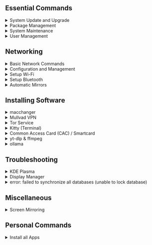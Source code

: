 ## Essential Commands

<details>
<summary>System Update and Upgrade</summary>

#### Update package lists and upgrade all packages:
```
sudo pacman -Syu --noconfirm
```

</details>


<details>
<summary>Package Management</summary>

#### Install a package:
```
sudo pacman -S <package-name>
```

#### Remove a package:
```
sudo pacman -R <package-name>
```

#### Remove a package and its dependencies:
```
sudo pacman -Rns <package-name>
```

#### Search for a package:
```
pacman -Ss <package-name>
```

#### List installed packages:
```
pacman -Q
```

#### Display information about a package:
```
pacman -Qi <package-name>
```

</details>


<details>
<summary>System Maintenance</summary>

#### Clean the package cache:
```
sudo pacman -Sc --noconfirm
```

#### Remove all unused packages and dependencies:
```
sudo pacman -Rns $(pacman -Qdtq) --noconfirm
```

</details>


<details>
<summary>User Management</summary>

#### Add a new user:
```
sudo useradd -m <username>
```

#### Set a password for a user:
```
sudo passwd <username>
```

#### Delete a user:
```
sudo userdel -r <username>
```

</details>


## Networking

<details>
<summary>Basic Network Commands</summary>

#### List network interfaces:
```
ip link show
```

#### Show IP addresses and network details:
```
ip addr show
```

#### Test connectivity to a host:
```
ping <host>
```

#### Trace the path to a host:
```
traceroute <host>
```

</details>

<details>
<summary>Configuration and Management</summary>

#### Bring an interface up:
```
sudo ip link set <interface> up
```

#### Bring an interface down:
```
sudo ip link set <interface> down
```

#### Add an IP address to an interface:
```
sudo ip addr add <IP>/<prefix> dev <interface>
```

#### Remove an IP address from an interface:
```
sudo ip addr del <IP>/<prefix> dev <interface>
```

#### Check NetworkManager status:
```
systemctl status NetworkManager.service
```

#### Restart NetworkManager:
```
sudo systemctl restart NetworkManager.service
```

</details>

<details>
<summary>Setup Wi-Fi</summary>

#### Install Necessary Packages:
```
sudo pacman -S wpa_supplicant dialog --noconfirm
```

#### Restart NetworkManager:
```
sudo systemctl restart NetworkManager.service
```

</details>


</details>

<details>
<summary>Setup Bluetooth</summary>

- [Arch Wiki](https://wiki.archlinux.org/title/Bluetooth)

#### Install the required packages:
```
sudo pacman -S bluez bluez-utils --noconfirm
```

#### Enable and start the Bluetooth service:
```
sudo systemctl enable --now bluetooth.service
sudo systemctl restart bluetooth.service
```

#### Verify the service is running:
```
systemctl status bluetooth.service
```

#### Use bluetoothctl to manage Bluetooth devices:
```
bluetoothctl
```

#### Enable simultaneous output to multiple audio devices
```
pactl load-module module-combine-sink
```

#### Disable simultaneous output to multiple audio devices
```
pactl unload-module XXXXXXXXX
```

</details>

<details>
<summary>Automatic Mirrors</summary>

#### Install Package:
```
sudo pacman -S reflector --noconfirm
```

#### Generate and Save the Mirror List:
- [Country Codes Alpha-2 & Alpha-3](https://www.iban.com/country-codes)
```
sudo reflector --country 'YOUR_COUNTRY' --protocol https --sort rate --save /etc/pacman.d/mirrorlist
```

#### Update Package Databases:
```
sudo pacman -Syy
```

</details>

## Installing Software

<details>
<summary>macchanger</summary>

#### Install macchanger
```
sudo pacman -S macchanger --noconfirm
```

#### Spoof MAC Address of wlan0
```
sudo ip link set wlan0 down

sudo macchanger -r wlan0

sudo ip link set wlan0 up
```

#### Automated MAC address spoofing of active network interface
```
# Set the variable for the active network interface
INTERFACE=$(ip link show | awk '/state UP/ {print $2}' | sed 's/:$//')

# Now use the variable in your commands
sudo ip link set "$INTERFACE" down
sudo macchanger -r "$INTERFACE"
sudo ip link set "$INTERFACE" up
```

</details>



<details>
<summary>Mullvad VPN</summary>

#### Configure System Build Enviroment
```
sudo nano /etc/makepkg.conf
```
![config](https://github.com/user-attachments/assets/2cae9a80-db70-452a-ad00-5a863d42bdc3)

```
mkdir -p ~/build/{packages,sources,srcpackages,makepkglogs}
```

#### Install
```
# Clone into the Mullvad VPN binary repository
git clone https://aur.archlinux.org/mullvad-vpn-bin.git && cd mullvad-vpn-bin/

# Download the Mullvad code signing key
wget https://mullvad.net/media/mullvad-code-signing.asc

# Import the Mullvad code signing key into GPG
gpg --import mullvad-code-signing.asc

# Verify the fingerprint of the Mullvad signing key
gpg --fingerprint admin@mullvad.net

# Set the build directory and build the package
BUILDDIR=/tmp/makepkg makepkg -sirc

# Clean up by removing the repository directory
cd .. && rm -rf mullvad-vpn-bin/ ~/build/{packages,sources}/*
```

</details>


<details>
<summary>Tor Service</summary>

#### Install the Tor Service
```
sudo pacman -S tor --noconfirm
```

#### Enable and Start the Tor Service (Optional)
```
sudo systemctl enable tor.service
sudo systemctl start tor.service
```

#### Check the Service Status (Optional)
```
sudo systemctl status tor.service
```

#### Configure Tor (Optional)
```
sudo nano /etc/tor/torrc
```

#### Restart Tor (Optional)
```
sudo systemctl restart tor
```

</details>


<details>
<summary>Kitty (Terminal)</summary>

#### Install Kitty
```
sudo pacman -S kitty --noconfirm
```
#### Configure Kitty theme
```
kitty +kitten themes
```

</details>


<details>
<summary>Common Access Card (CAC) / Smartcard</summary>

#### 1. Install required packages
```
sudo pacman -Sy ccid opensc --noconfirm
```

#### 2. Start & Enable the PC/SC Smart Card Daemon
```
sudo systemctl enable --now pcscd.socket
```

#### 3. Load security device
- Navigate to Settings > Privacy & Security > Security Devices and click "Load" to load a module using:
```
/usr/lib/opensc-pkcs11.so
```

---

#### Automated CLI - Load security device
- Flatpak Install
```
modutil -dbdir "$HOME/.var/app/io.gitlab.librewolf-community/.librewolf/*/cert9.db" -add "CAC Module" -libfile "/usr/lib/opensc-pkcs11.so"
```
- System Install
```
modutil -dbdir "$HOME/.mozilla/firefox/*/cert9.db" -add "CAC Module" -libfile "/usr/lib/opensc-pkcs11.so"
```

#### List available PKCS #11 Modules
```
modutil -dbdir sql:.pki/nssdb/ -list
```

#### Add custom "CAC Module" to PKCS #11 Module
```
modutil -dbdir sql:.pki/nssdb/ -add "CAC Module" -libfile /usr/lib/opensc-pkcs11.so
```

#### References:
- [Common Access Card](https://wiki.archlinux.org/title/Common_Access_Card)
- [militarycac.com](https://militarycac.com/linux.htm)
- [dod-cac-ubuntu-linuxmint](https://cubiclenate.com/linux/applications/utilities/dod-cac-ubuntu-linuxmint/)
- [cac-scripts](https://github.com/csmig/cac-scripts)
- [linux_cac](https://github.com/jdjaxon/linux_cac)

</details>


<details>
<summary>yt-dlp & ffmpeg</summary>

#### Install yt-dlp
```
sudo curl -fsSL https://github.com/yt-dlp/yt-dlp/releases/latest/download/yt-dlp -o /usr/local/bin/yt-dlp && sudo chmod +x /usr/local/bin/yt-dlp
```

#### Install ffmpeg (optional)
```
sudo pacman -S ffmpeg --noconfirm
```

</details>


<details>
<summary>ollama</summary>

#### Install ollama
```
curl -fsSL https://ollama.com/install.sh | sh
```

#### Install any llama instance

- [https://ollama.com/](https://ollama.com/)
```
ollama run taozhiyuai/llama-3-8b-lexi-uncensored:f16
```

</details>


## Troubleshooting

<details>
<summary>KDE Plasma</summary>

#### Missing Touchpad Settings Page
```
kcmshell6 kcm_touchpad
```

#### Missing Brightness Adjustment Bar (laptop)
```
sudo pacman -S powerdevil --noconfirm
```
- *Now restart your DM for changes to take effect.*

</details>

<details>
<summary>Display Manager</summary>

#### Display Manager Frozen

- Quick Way
```
for dm in gdm sddm lightdm xdm; do sudo systemctl restart ${dm}.service 2>/dev/null; done
```

- Fancy Way
```
#!/bin/bash

# Check for the active display manager and set the appropriate variable
for dm in gdm sddm lightdm xdm; do
    if systemctl is-active --quiet "${dm}.service"; then
        active_dm="${dm}"
        break
    fi
done

# Check if an active display manager was found
if [ -z "$active_dm" ]; then
    echo "No display manager is currently active."
    exit 1
fi

# Restart the detected display manager
echo "Restarting ${active_dm} service..."
systemctl restart "${active_dm}.service"
```

</details>

<details>
<summary>error: failed to synchronize all databases (unable to lock database)</summary>

#### Check for Running Processes:
- First, check if another instance of pacman or pamac is running.
```
ps aux | grep pacman
```
- If you see any processes, wait for them to complete or terminate them if you're sure they are stuck.

#### Remove Lock Files:
- If no other processes are running, you may need to remove the lock file manually. Run:
```
sudo rm /var/lib/pacman/db.lck
```

#### Update the System Again:
- After removing the lock file, try updating the package database again:
```
sudo pacman -Syu
```

</details>


## Miscellaneous

<details>
<summary>Screen Mirroring</summary>

#### Install xrander
```
sudo pacman -S xorg-xrandr --noconfirm
```

#### Check Connected Displays
```
xrandr
```

#### Auto-Detect and Enable HDMI Output
```
xrandr --output HDMI-1 --auto --same-as eDP-1
```
- HDMI-1: This is your projector. Replace it if your output is different.
- eDP-1: This usually represents your laptop's internal display. Check your xrandr output to confirm the correct identifier.

#### Adjust Display Settings (if necessary)
```
xrandr --output HDMI-1 --auto --same-as eDP-1 --mode 1920x1080
```

</details>


## Personal Commands

<details>
<summary>Install all Apps</summary>

```
sudo pacman -Syu --noconfirm # Update package lists and upgrade all packages

sudo pacman -Sc --noconfirm # Clean the package cache
sudo pacman -Rns $(pacman -Qdtq) --noconfirm # Remove all unused packages and dependencies

kitty +kitten themes "Everforest Dark Hard"

flatpak install -y io.gitlab.librewolf-community
flatpak install -y org.libreoffice.LibreOffice
flatpak install -y org.keepassxc.KeePassXC
flatpak install -y io.freetubeapp.FreeTube
flatpak install -y org.flameshot.Flameshot
flatpak install -y com.atlauncher.ATLauncher
flatpak install -y org.signal.Signal
flatpak install -y com.github.tchx84.Flatseal
```

</details>
